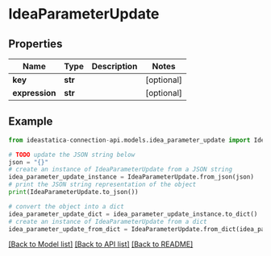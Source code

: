 # IdeaParameterUpdate


## Properties

Name | Type | Description | Notes
------------ | ------------- | ------------- | -------------
**key** | **str** |  | [optional] 
**expression** | **str** |  | [optional] 

## Example

```python
from ideastatica-connection-api.models.idea_parameter_update import IdeaParameterUpdate

# TODO update the JSON string below
json = "{}"
# create an instance of IdeaParameterUpdate from a JSON string
idea_parameter_update_instance = IdeaParameterUpdate.from_json(json)
# print the JSON string representation of the object
print(IdeaParameterUpdate.to_json())

# convert the object into a dict
idea_parameter_update_dict = idea_parameter_update_instance.to_dict()
# create an instance of IdeaParameterUpdate from a dict
idea_parameter_update_from_dict = IdeaParameterUpdate.from_dict(idea_parameter_update_dict)
```
[[Back to Model list]](../README.md#documentation-for-models) [[Back to API list]](../README.md#documentation-for-api-endpoints) [[Back to README]](../README.md)



